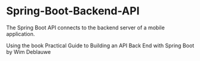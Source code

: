 # Spring-Boot-Backend-API

The Spring Boot API connects to the backend server of a mobile application.

Using the book Practical Guide to Building an API Back End with Spring Boot by Wim Deblauwe
